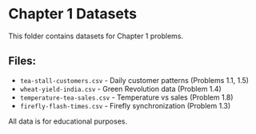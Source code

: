 # Chapter 1 Datasets

This folder contains datasets for Chapter 1 problems.

## Files:
- `tea-stall-customers.csv` - Daily customer patterns (Problems 1.1, 1.5)
- `wheat-yield-india.csv` - Green Revolution data (Problem 1.4)
- `temperature-tea-sales.csv` - Temperature vs sales (Problem 1.8)
- `firefly-flash-times.csv` - Firefly synchronization (Problem 1.3)

All data is for educational purposes.
